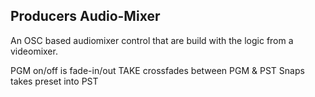 ## Producers Audio-Mixer

An OSC based audiomixer control that are build with the logic from a videomixer.

PGM on/off is fade-in/out
TAKE crossfades between PGM & PST
Snaps takes preset into PST


